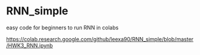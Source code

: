 # RNN_simple
easy code for beginners to run RNN in colabs


https://colab.research.google.com/github/leexa90/RNN_simple/blob/master/HWK3_RNN.ipynb
